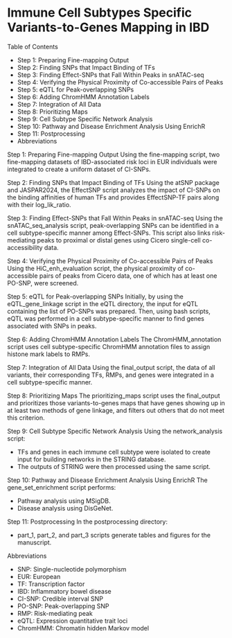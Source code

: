 # Immune Cell Subtypes Specific Variants-to-Genes Mapping in IBD

Table of Contents 
- Step 1: Preparing Fine-mapping Output
- Step 2: Finding SNPs that Impact Binding of TFs
- Step 3: Finding Effect-SNPs that Fall Within Peaks in snATAC-seq
- Step 4: Verifying the Physical Proximity of Co-accessible Pairs of Peaks
- Step 5: eQTL for Peak-overlapping SNPs
- Step 6: Adding ChromHMM Annotation Labels
- Step 7: Integration of All Data
- Step 8: Prioritizing Maps
- Step 9: Cell Subtype Specific Network Analysis
- Step 10: Pathway and Disease Enrichment Analysis Using EnrichR
- Step 11: Postprocessing
- Abbreviations


Step 1: Preparing Fine-mapping Output
Using the fine-mapping script, two fine-mapping datasets of IBD-associated risk loci in EUR individuals were integrated to create a uniform dataset of CI-SNPs.

Step 2: Finding SNPs that Impact Binding of TFs
Using the atSNP package and JASPAR2024, the EffectSNP script analyzes the impact of CI-SNPs on the binding affinities of human TFs and provides EffectSNP-TF pairs along with their log_lik_ratio.

Step 3: Finding Effect-SNPs that Fall Within Peaks in snATAC-seq
Using the snATAC_seq_analysis script, peak-overlapping SNPs can be identified in a cell subtype-specific manner among Effect-SNPs. This script also links risk-mediating peaks to proximal or distal genes using Cicero single-cell co-accessibility data.

Step 4: Verifying the Physical Proximity of Co-accessible Pairs of Peaks
Using the HiC_enh_evaluation script, the physical proximity of co-accessible pairs of peaks from Cicero data, one of which has at least one PO-SNP, were screened.

Step 5: eQTL for Peak-overlapping SNPs
Initially, by using the eQTL_gene_linkage script in the eQTL directory, the input for eQTL containing the list of PO-SNPs was prepared.
Then, using bash scripts, eQTL was performed in a cell subtype-specific manner to find genes associated with SNPs in peaks.

Step 6: Adding ChromHMM Annotation Labels
The ChromHMM_annotation script uses cell subtype-specific ChromHMM annotation files to assign histone mark labels to RMPs.

Step 7: Integration of All Data
Using the final_output script, the data of all variants, their corresponding TFs, RMPs, and genes were integrated in a cell subtype-specific manner.

Step 8: Prioritizing Maps
The prioritizing_maps script uses the final_output and prioritizes those variants-to-genes maps that have genes showing up in at least two methods of gene linkage, and filters out others that do not meet this criterion.

Step 9: Cell Subtype Specific Network Analysis
Using the network_analysis script:
- TFs and genes in each immune cell subtype were isolated to create input for building networks in the STRING database.
- The outputs of STRING were then processed using the same script.

Step 10: Pathway and Disease Enrichment Analysis Using EnrichR
The gene_set_enrichment script performs:
- Pathway analysis using MSigDB.
- Disease analysis using DisGeNet.

Step 11: Postprocessing
In the postprocessing directory:
- part_1, part_2, and part_3 scripts generate tables and figures for the manuscript.

Abbreviations
- SNP: Single-nucleotide polymorphism
- EUR: European
- TF: Transcription factor
- IBD: Inflammatory bowel disease
- CI-SNP: Credible interval SNP
- PO-SNP: Peak-overlapping SNP
- RMP: Risk-mediating peak
- eQTL: Expression quantitative trait loci
- ChromHMM: Chromatin hidden Markov model
